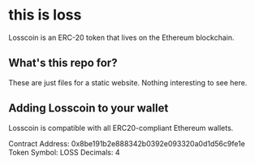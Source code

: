 # this is loss
Losscoin is an ERC-20 token that lives on the Ethereum blockchain.

## What's this repo for?
These are just files for a static website. Nothing interesting to see here.

## Adding Losscoin to your wallet
Losscoin is compatible with all ERC20-compliant Ethereum wallets. 

Contract Address: 0x8be191b2e888342b0392e093320a0d1d56c9fe1e
Token Symbol: LOSS
Decimals: 4
